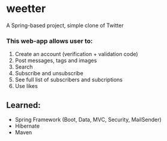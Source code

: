 # weetter
A Spring-based project, simple clone of Twitter

### This web-app allows user to: 
1. Create an account (verification + validation code)
2. Post messages, tags and images
3. Search
4. Subscribe and unsubscribe
5. See full list of subscribers and subcriptions
6. Use likes

## Learned:
* Spring Framework (Boot, Data, MVC, Security, MailSender)
* Hibernate
* Maven
